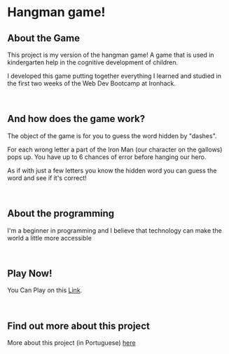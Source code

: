 # Hangman game!


## About the Game

This project is my version of the hangman game!
A game that is used in kindergarten help
in the cognitive development of children.

I developed this game putting together everything I learned and studied in the first two
weeks of the Web Dev Bootcamp at Ironhack.
&nbsp;

&nbsp;
## And how does the game work?
The object of the game is for you to guess the word hidden by "dashes".

For each wrong letter a part of the Iron Man (our character on the gallows) pops up. You have up to 6 chances of error before hanging our hero.

As if with just a few letters you know the hidden word you can guess the word and see if it's correct!
&nbsp;

&nbsp;
## About the programming

I'm a beginner in programming and I believe that technology can make the world a little more accessible
&nbsp;

&nbsp;
## Play Now!

You Can Play on this [Link](https://annare1s.github.io/Jogo-da-Forca/).
&nbsp;

&nbsp;
## Find out more about this project

More about this project (in Portuguese) [here](https://docs.google.com/presentation/d/1-UXEyNvkltRx7neVjCCORl_VmBxg8ZaAjBrDjtHTrG0/edit#slide=id.gec1519bb0f_0_57)
